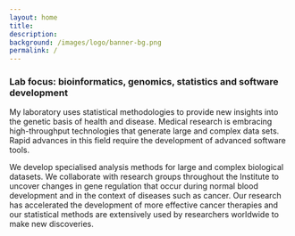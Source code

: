 ```yaml
---
layout: home
title: 
description:
background: /images/logo/banner-bg.png
permalink: /
---
```


### Lab focus: bioinformatics, genomics, statistics and software development

My laboratory uses statistical methodologies to provide new insights into the genetic basis of health and disease. Medical research is embracing high-throughput technologies that generate large and complex data sets. Rapid advances in this field require the development of advanced software tools.

We develop specialised analysis methods for large and complex biological datasets. We collaborate with research groups throughout the Institute to uncover changes in gene regulation that occur during normal blood development and in the context of diseases such as cancer. Our research has accelerated the development of more effective cancer therapies and our statistical methods are extensively used by researchers worldwide to make new discoveries.
